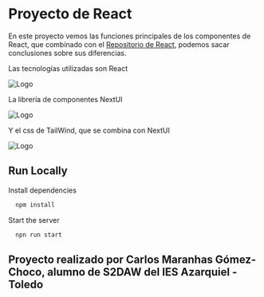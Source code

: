 
# Proyecto de React

En este proyecto vemos las funciones principales de los componentes de React, que combinado con el [Repositorio de React](https://github.com/Carlistos10/AngularComponentes), podemos sacar conclusiones sobre sus diferencias.

Las tecnologías utilizadas son React

![Logo](https://media.dev.to/cdn-cgi/image/width=1080,height=1080,fit=cover,gravity=auto,format=auto/https%3A%2F%2Fdev-to-uploads.s3.amazonaws.com%2Fuploads%2Farticles%2F096baapsqqt9fks0us99.png)

La librería de componentes NextUI

![Logo](https://nextui.org/nextui-banner.png)

Y el css de TailWind, que se combina con NextUI

![Logo](https://vabadus.es/images/cache/imagen_nodo/images/articulos/64b524021adc5990918944.png)

## Run Locally

Install dependencies

```bash
  npm install
```

Start the server

```bash
  npn run start
```
## Proyecto realizado por Carlos Maranhas Gómez-Choco, alumno de S2DAW del IES Azarquiel - Toledo
